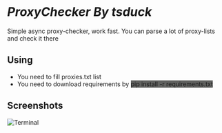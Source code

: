 # *ProxyChecker By tsduck*

<p>Simple async proxy-checker, work fast. You can parse a lot of proxy-lists and check it there</p>

## Using

- You need to fill proxies.txt list
- You need to download requirements by <span style="background-color:  #60615f">pip install -r requirements.txt</span>

## Screenshots
 ![Terminal](https://i.imgur.com/IH8POS9.png)